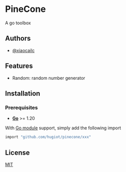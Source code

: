 # PineCone

A go toolbox

## Authors

- [@xiaocailc](https://github.com/xcocx)

## Features

- Random: random number generator

## Installation

### Prerequisites

- **[Go](https://go.dev/)** >= 1.20

With [Go module](https://github.com/golang/go/wiki/Modules) support, simply add the following import

```bash
import "github.com/hugiot/pinecone/xxx"
```

## License

[MIT](https://choosealicense.com/licenses/mit/)

